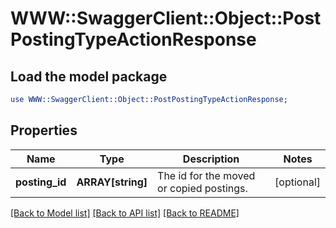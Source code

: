# WWW::SwaggerClient::Object::PostPostingTypeActionResponse

## Load the model package
```perl
use WWW::SwaggerClient::Object::PostPostingTypeActionResponse;
```

## Properties
Name | Type | Description | Notes
------------ | ------------- | ------------- | -------------
**posting_id** | **ARRAY[string]** | The id for the moved or copied postings. | [optional] 

[[Back to Model list]](../README.md#documentation-for-models) [[Back to API list]](../README.md#documentation-for-api-endpoints) [[Back to README]](../README.md)


